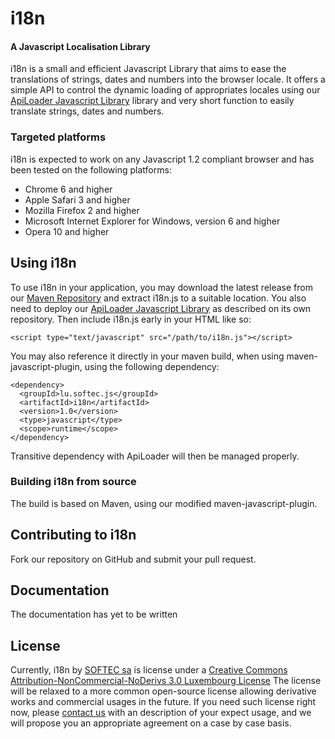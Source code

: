 i18n
====

#### A Javascript Localisation Library ####

i18n is a small and efficient Javascript Library that aims to ease
the translations of strings, dates and numbers into the browser locale.
It offers a simple API to control the dynamic loading of appropriates
locales using our [ApiLoader Javascript Library](http://github.com/softec/apiloader/) library 
and very short function to easily translate strings, dates and numbers.

### Targeted platforms ###

i18n is expected to work on any Javascript 1.2 compliant browser and
has been tested on the following platforms:

 * Chrome 6 and higher
 * Apple Safari 3 and higher
 * Mozilla Firefox 2 and higher
 * Microsoft Internet Explorer for Windows, version 6 and higher
 * Opera 10 and higher

Using i18n
---------------

To use i18n in your application, you may download the latest release
from our [Maven Repository](http://nexus.softec.lu:8081/service/local/repositories/opensource/content/lu/softec/js/i18n/1.0/i18n-1.0-compressed.jar)
and extract i18n.js to a suitable location. You also need to deploy our [ApiLoader Javascript Library](http://github.com/softec/apiloader/)
as described on its own repository.
Then include i18n.js early in your HTML like so:

    <script type="text/javascript" src="/path/to/i18n.js"></script>

You may also reference it directly in your maven build, when using
maven-javascript-plugin, using the following dependency:

    <dependency>
      <groupId>lu.softec.js</groupId>
      <artifactId>i18n</artifactId>
      <version>1.0</version>
      <type>javascript</type>
      <scope>runtime</scope>
    </dependency>

Transitive dependency with ApiLoader will then be managed properly.

### Building i18n from source ###

The build is based on Maven, using our modified maven-javascript-plugin.

Contributing to i18n
-------------------------

Fork our repository on GitHub and submit your pull request.

Documentation
-------------

The documentation has yet to be written

License
-------

Currently, i18n by [SOFTEC sa](http://softec.lu) is license under
a [Creative Commons Attribution-NonCommercial-NoDerivs 3.0 Luxembourg License](http://creativecommons.org/licenses/by-nc-nd/3.0/lu/)
The license will be relaxed to a more common open-source license allowing
derivative works and commercial usages in the future.
If you need such license right now, please [contact us](mailto:support@softec.lu)
with an description of your expect usage, and we will propose you an
appropriate agreement on a case by case basis.
